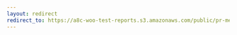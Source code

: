 ```yaml
---
layout: redirect
redirect_to: https://a8c-woo-test-reports.s3.amazonaws.com/public/pr-merge/42683/api/index.html
---
```


